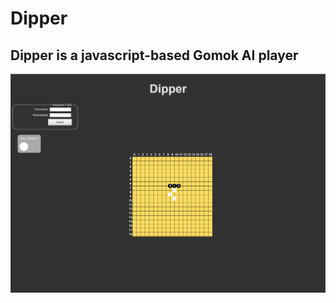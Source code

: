 # Dipper

## Dipper is a javascript-based Gomok AI player  

![Dipper Screenshot](https://github.com/jhyang12345/Dipper/blob/master/screenshots/dipper.PNG)

